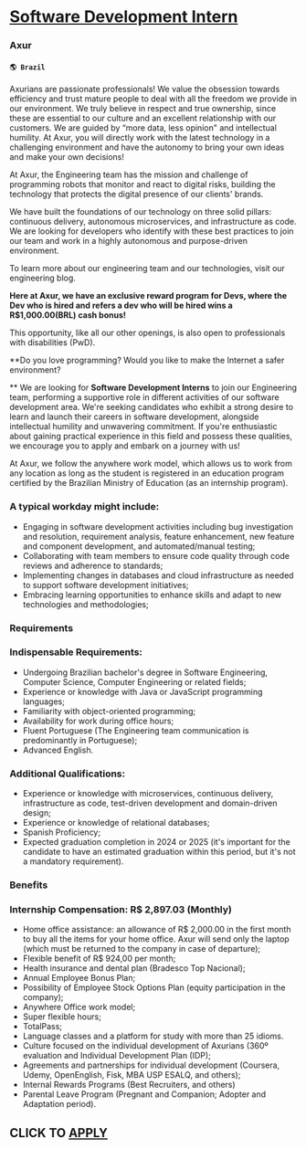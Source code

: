 # [Software Development Intern](https://www.remotewlb.com/apply/software-development-intern-75849)  
### Axur  
#### `🌎 Brazil`  

Axurians are passionate professionals! We value the obsession towards efficiency and trust mature people to deal with all the freedom we provide in our environment. We truly believe in respect and true ownership, since these are essential to our culture and an excellent relationship with our customers. We are guided by “more data, less opinion" and intellectual humility. At Axur, you will directly work with the latest technology in a challenging environment and have the autonomy to bring your own ideas and make your own decisions!

At Axur, the Engineering team has the mission and challenge of programming robots that monitor and react to digital risks, building the technology that protects the digital presence of our clients' brands.

We have built the foundations of our technology on three solid pillars: continuous delivery, autonomous microservices, and infrastructure as code. We are looking for developers who identify with these best practices to join our team and work in a highly autonomous and purpose-driven environment.

To learn more about our engineering team and our technologies, visit our engineering blog.  
  
 **Here at Axur, we have an exclusive reward program for Devs, where the Dev who is hired and refers a dev who will be hired wins a R$1,000.00(BRL) cash bonus!**

This opportunity, like all our other openings, is also open to professionals with disabilities (PwD).

 **Do you love programming? Would you like to make the Internet a safer environment?  
  
** We are looking for **Software Development Interns** to join our Engineering team, performing a supportive role in different activities of our software development area. We're seeking candidates who exhibit a strong desire to learn and launch their careers in software development, alongside intellectual humility and unwavering commitment. If you're enthusiastic about gaining practical experience in this field and possess these qualities, we encourage you to apply and embark on a journey with us!

At Axur, we follow the anywhere work model, which allows us to work from any location as long as the student is registered in an education program certified by the Brazilian Ministry of Education (as an internship program).

### A typical workday might include:  

  * Engaging in software development activities including bug investigation and resolution, requirement analysis, feature enhancement, new feature and component development, and automated/manual testing;
  * Collaborating with team members to ensure code quality through code reviews and adherence to standards;
  * Implementing changes in databases and cloud infrastructure as needed to support software development initiatives;
  * Embracing learning opportunities to enhance skills and adapt to new technologies and methodologies;

### Requirements

### Indispensable Requirements:

  * Undergoing Brazilian bachelor's degree in Software Engineering, Computer Science, Computer Engineering or related fields;
  * Experience or knowledge with Java or JavaScript programming languages; 
  * Familiarity with object-oriented programming;
  * Availability for work during office hours;
  * Fluent Portuguese (The Engineering team communication is predominantly in Portuguese);
  * Advanced English.

### Additional Qualifications:

  * Experience or knowledge with microservices, continuous delivery, infrastructure as code, test-driven development and domain-driven design;
  * Experience or knowledge of relational databases;
  * Spanish Proficiency;
  * Expected graduation completion in 2024 or 2025 (it's important for the candidate to have an estimated graduation within this period, but it's not a mandatory requirement).

### Benefits

### Internship Compensation: R$ 2,897.03 (Monthly)

  * Home office assistance: an allowance of R$ 2,000.00 in the first month to buy all the items for your home office. Axur will send only the laptop (which must be returned to the company in case of departure);
  * Flexible benefit of R$ 924,00 per month;
  * Health insurance and dental plan (Bradesco Top Nacional);
  * Annual Employee Bonus Plan;
  * Possibility of Employee Stock Options Plan (equity participation in the company);
  * Anywhere Office work model;
  * Super flexible hours;
  * TotalPass;
  * Language classes and a platform for study with more than 25 idioms.
  * Culture focused on the individual development of Axurians (360º evaluation and Individual Development Plan (IDP);
  * Agreements and partnerships for individual development (Coursera, Udemy, OpenEnglish, Fisk, MBA USP ESALQ, and others);
  * Internal Rewards Programs (Best Recruiters, and others)
  * Parental Leave Program (Pregnant and Companion; Adopter and Adaptation period).

  
## CLICK TO [APPLY](https://www.remotewlb.com/apply/software-development-intern-75849)


